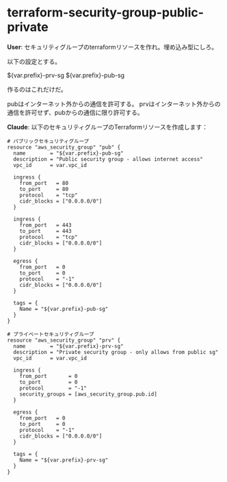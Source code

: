 # terraform-security-group-public-private

**User**:
セキュリティグループのterraformリソースを作れ。埋め込み型にしろ。

以下の設定とする。

${var.prefix}-prv-sg
${var.prefix}-pub-sg

作るのはこれだけだ。

pubはインターネット外からの通信を許可する。
prvはインターネット外からの通信を許可せず、pubからの通信に限り許可する。

**Claude**:
以下のセキュリティグループのTerraformリソースを作成します：

```hcl
# パブリックセキュリティグループ
resource "aws_security_group" "pub" {
  name        = "${var.prefix}-pub-sg"
  description = "Public security group - allows internet access"
  vpc_id      = var.vpc_id

  ingress {
    from_port   = 80
    to_port     = 80
    protocol    = "tcp"
    cidr_blocks = ["0.0.0.0/0"]
  }

  ingress {
    from_port   = 443
    to_port     = 443
    protocol    = "tcp"
    cidr_blocks = ["0.0.0.0/0"]  
  }

  egress {
    from_port   = 0
    to_port     = 0
    protocol    = "-1"
    cidr_blocks = ["0.0.0.0/0"]
  }

  tags = {
    Name = "${var.prefix}-pub-sg"
  }
}

# プライベートセキュリティグループ
resource "aws_security_group" "prv" {
  name        = "${var.prefix}-prv-sg"
  description = "Private security group - only allows from public sg"
  vpc_id      = var.vpc_id

  ingress {
    from_port       = 0
    to_port         = 0
    protocol        = "-1"
    security_groups = [aws_security_group.pub.id]
  }

  egress {
    from_port   = 0
    to_port     = 0
    protocol    = "-1"
    cidr_blocks = ["0.0.0.0/0"]
  }

  tags = {
    Name = "${var.prefix}-prv-sg"
  }
}
```

